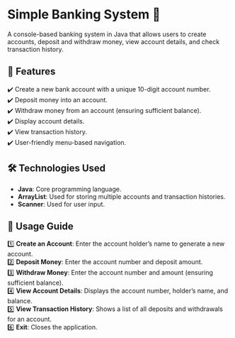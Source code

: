 # Simple Banking System 🏦
A console-based banking system in Java that allows users to create accounts, deposit and withdraw money, view account details, and check transaction history.
## 📌 Features

✔️ Create a new bank account with a unique 10-digit account number.  
✔️ Deposit money into an account.  
✔️ Withdraw money from an account (ensuring sufficient balance).  
✔️ Display account details.  
✔️ View transaction history.  
✔️ User-friendly menu-based navigation.  

## 🛠️ Technologies Used

- **Java**: Core programming language.
- **ArrayList**: Used for storing multiple accounts and transaction histories.
- **Scanner**: Used for user input.


## 📖 Usage Guide

1️⃣ **Create an Account**: Enter the account holder’s name to generate a new account.  
2️⃣ **Deposit Money**: Enter the account number and deposit amount.  
3️⃣ **Withdraw Money**: Enter the account number and amount (ensuring sufficient balance).  
4️⃣ **View Account Details**: Displays the account number, holder’s name, and balance.  
5️⃣ **View Transaction History**: Shows a list of all deposits and withdrawals for an account.  
6️⃣ **Exit**: Closes the application.  
